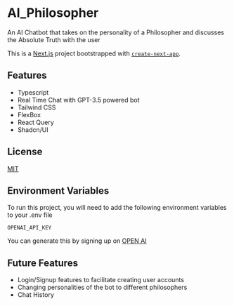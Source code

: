 
# AI_Philosopher

An AI Chatbot that takes on the personality of a Philosopher and discusses the Absolute Truth with the user

This is a [Next.js](https://nextjs.org/) project bootstrapped with [`create-next-app`](https://github.com/vercel/next.js/tree/canary/packages/create-next-app).
## Features

- Typescript
- Real Time Chat with GPT-3.5 powered bot
- Tailwind CSS
- FlexBox
- React Query
- Shadcn/UI




## License

[MIT](https://choosealicense.com/licenses/mit/)


## Environment Variables

To run this project, you will need to add the following environment variables to your .env file

`OPENAI_API_KEY`

You can generate this by signing up on [OPEN AI](https://platform.openai.com/docs/overview)




## Future Features

- Login/Signup features to facilitate creating user accounts
- Changing personalities of the bot to different philosophers
- Chat History
